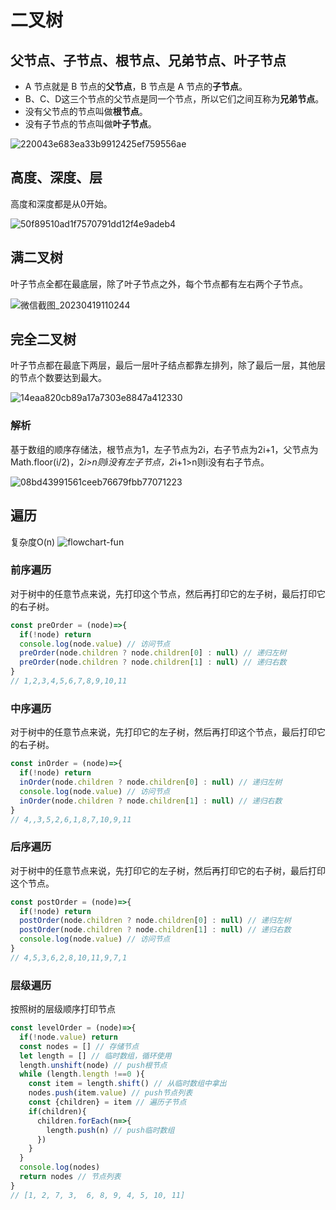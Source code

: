 # 二叉树

## 父节点、子节点、根节点、兄弟节点、叶子节点


- A 节点就是 B 节点的**父节点**，B 节点是 A 节点的**子节点**。
- B、C、D这三个节点的父节点是同一个节点，所以它们之间互称为**兄弟节点**。
- 没有父节点的节点叫做**根节点**。
- 没有子节点的节点叫做**叶子节点**。

![220043e683ea33b9912425ef759556ae](https://cdn.jsdelivr.net/gh/yunshen-1995/pic-bed@main/img/232955263-166f7caa-4f83-4ab7-87f0-09ef65bf6fff.png)


## 高度、深度、层

高度和深度都是从0开始。

![50f89510ad1f7570791dd12f4e9adeb4](https://cdn.jsdelivr.net/gh/yunshen-1995/pic-bed@main/img/232954854-d732181c-d158-4959-b510-3136fe9d292e.png)

## 满二叉树

叶子节点全都在最底层，除了叶子节点之外，每个节点都有左右两个子节点。

![微信截图_20230419110244](https://cdn.jsdelivr.net/gh/yunshen-1995/pic-bed@main/img/232956156-33d190e8-2a0f-49f4-9367-6b8fe1fba75a.png)

## 完全二叉树

叶子节点都在最底下两层，最后一层叶子结点都靠左排列，除了最后一层，其他层的节点个数要达到最大。

![14eaa820cb89a17a7303e8847a412330](https://cdn.jsdelivr.net/gh/yunshen-1995/pic-bed@main/img/232957866-a7856279-0f38-4d24-940f-c9e635e9f12f.png)

### 解析

基于数组的顺序存储法，根节点为1，左子节点为2i，右子节点为2i+1，父节点为Math.floor(i/2)，2*i>n则i没有左子节点，2*i+1>n则i没有右子节点。

![08bd43991561ceeb76679fbb77071223](https://cdn.jsdelivr.net/gh/yunshen-1995/pic-bed@main/img/232958729-791a2af0-00ae-406f-bd05-b8defe0a5191.png)

## 遍历
复杂度O(n)
![flowchart-fun](https://cdn.jsdelivr.net/gh/yunshen-1995/pic-bed@main/img/232976930-a858ddf1-b4bd-4a03-8fe8-3b6593396af0.png)

### 前序遍历

对于树中的任意节点来说，先打印这个节点，然后再打印它的左子树，最后打印它的右子树。

```js
const preOrder = (node)=>{
  if(!node) return
  console.log(node.value) // 访问节点
  preOrder(node.children ? node.children[0] : null) // 递归左树
  preOrder(node.children ? node.children[1] : null) // 递归右数
}
// 1,2,3,4,5,6,7,8,9,10,11
```

### 中序遍历

对于树中的任意节点来说，先打印它的左子树，然后再打印这个节点，最后打印它的右子树。

```js
const inOrder = (node)=>{
  if(!node) return
  inOrder(node.children ? node.children[0] : null) // 递归左树
  console.log(node.value) // 访问节点
  inOrder(node.children ? node.children[1] : null) // 递归右数
}
// 4,,3,5,2,6,1,8,7,10,9,11
```

### 后序遍历

对于树中的任意节点来说，先打印它的左子树，然后再打印它的右子树，最后打印这个节点。

```js
const postOrder = (node)=>{
  if(!node) return
  postOrder(node.children ? node.children[0] : null) // 递归左树
  postOrder(node.children ? node.children[1] : null) // 递归右数
  console.log(node.value) // 访问节点
}
// 4,5,3,6,2,8,10,11,9,7,1
```

### 层级遍历

按照树的层级顺序打印节点

```js
const levelOrder = (node)=>{
  if(!node.value) return
  const nodes = [] // 存储节点
  let length = [] // 临时数组，循环使用
  length.unshift(node) // push根节点
  while (length.length !==0 ){
    const item = length.shift() // 从临时数组中拿出
    nodes.push(item.value) // push节点列表
    const {children} = item // 遍历子节点
    if(children){
      children.forEach(n=>{
        length.push(n) // push临时数组
      })
    }
  }
  console.log(nodes)
  return nodes // 节点列表
}
// [1, 2, 7, 3,  6, 8, 9, 4, 5, 10, 11]

```
